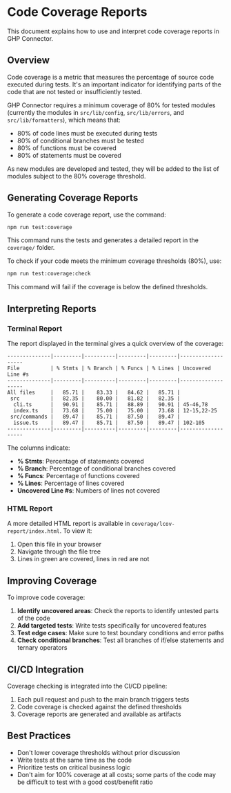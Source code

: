 # Code Coverage Reports

This document explains how to use and interpret code coverage reports in GHP Connector.

## Overview

Code coverage is a metric that measures the percentage of source code executed during tests. It's an important indicator for identifying parts of the code that are not tested or insufficiently tested.

GHP Connector requires a minimum coverage of 80% for tested modules (currently the modules in `src/lib/config`, `src/lib/errors`, and `src/lib/formatters`), which means that:
- 80% of code lines must be executed during tests
- 80% of conditional branches must be tested
- 80% of functions must be covered
- 80% of statements must be covered

As new modules are developed and tested, they will be added to the list of modules subject to the 80% coverage threshold.

## Generating Coverage Reports

To generate a code coverage report, use the command:

```bash
npm run test:coverage
```

This command runs the tests and generates a detailed report in the `coverage/` folder.

To check if your code meets the minimum coverage thresholds (80%), use:

```bash
npm run test:coverage:check
```

This command will fail if the coverage is below the defined thresholds.

## Interpreting Reports

### Terminal Report

The report displayed in the terminal gives a quick overview of the coverage:

```
--------------|---------|----------|---------|---------|-------------------
File          | % Stmts | % Branch | % Funcs | % Lines | Uncovered Line #s
--------------|---------|----------|---------|---------|-------------------
All files     |   85.71 |    83.33 |   84.62 |   85.71 |                   
 src          |   82.35 |    80.00 |   81.82 |   82.35 |                   
  cli.ts      |   90.91 |    85.71 |   88.89 |   90.91 | 45-46,78          
  index.ts    |   73.68 |    75.00 |   75.00 |   73.68 | 12-15,22-25       
 src/commands |   89.47 |    85.71 |   87.50 |   89.47 |                   
  issue.ts    |   89.47 |    85.71 |   87.50 |   89.47 | 102-105           
--------------|---------|----------|---------|---------|-------------------
```

The columns indicate:
- **% Stmts**: Percentage of statements covered
- **% Branch**: Percentage of conditional branches covered
- **% Funcs**: Percentage of functions covered
- **% Lines**: Percentage of lines covered
- **Uncovered Line #s**: Numbers of lines not covered

### HTML Report

A more detailed HTML report is available in `coverage/lcov-report/index.html`. To view it:

1. Open this file in your browser
2. Navigate through the file tree
3. Lines in green are covered, lines in red are not

## Improving Coverage

To improve code coverage:

1. **Identify uncovered areas**: Check the reports to identify untested parts of the code
2. **Add targeted tests**: Write tests specifically for uncovered features
3. **Test edge cases**: Make sure to test boundary conditions and error paths
4. **Check conditional branches**: Test all branches of if/else statements and ternary operators

## CI/CD Integration

Coverage checking is integrated into the CI/CD pipeline:

1. Each pull request and push to the main branch triggers tests
2. Code coverage is checked against the defined thresholds
3. Coverage reports are generated and available as artifacts

## Best Practices

- Don't lower coverage thresholds without prior discussion
- Write tests at the same time as the code
- Prioritize tests on critical business logic
- Don't aim for 100% coverage at all costs; some parts of the code may be difficult to test with a good cost/benefit ratio 